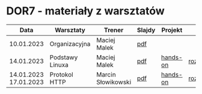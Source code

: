 # DOR7 - materiały z warsztatów

| Data       | Warsztaty       | Trener       | Slajdy                                                | Projekt | Extra |
|------------|-----------------|--------------|-------------------------------------------------------| ------- | ----- |
| 10.01.2023 | Organizacyjna | Maciej Malek | [pdf](./prezentacje/DOR7%20-%20prezentacja%20organizacyjna.pdf) | | |
| 14.01.2023 | Podstawy Linuxa | Maciej Malek | [pdf](./prezentacje/DOR7%20-%20Podstawy%20Linuxa.pdf) | [hands-on](./linux/zadania.md) | [rozwiazania](./linux/rozwiazania.md) |
| 14.01.2023<br>17.01.2023 | Protokol HTTP | Marcin Słowikowski | [pdf](./prezentacje/Protokol_HTTP.pdf) | [hands-on](./http/workbook.md) | [rozwiazania](./http/hands-on/rozwiązanie/) |
